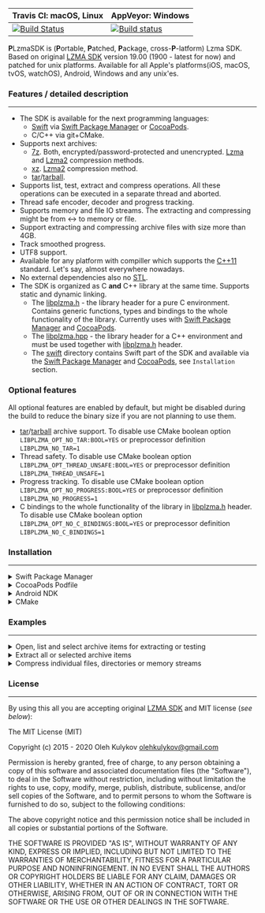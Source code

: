 Travis CI: macOS, Linux | AppVeyor: Windows
----------------------- | -----------------
[![Build Status](https://travis-ci.org/OlehKulykov/PLzmaSDK.svg?branch=master)](https://travis-ci.org/OlehKulykov/PLzmaSDK) | [![Build status](https://ci.appveyor.com/api/projects/status/1mb5w6nlht1ar2p8/branch/master?svg=true)](https://ci.appveyor.com/project/OlehKulykov/plzmasdk/branch/master)


**P**LzmaSDK is (**P**ortable, **P**atched, **P**ackage, cross-**P**-latform) Lzma SDK.
Based on original [LZMA SDK] version 19.00 (1900 - latest for now) and patched for unix platforms.
Available for all Apple's platforms(iOS, macOS, tvOS, watchOS), Android, Windows and any unix'es.


### Features / detailed description
-----------
- The SDK is available for the next programming languages:
  * [Swift](https://swift.org/) via [Swift Package Manager] or [CocoaPods].
  * C/C++ via git+CMake.
- Supports next archives:
  * [7z]. Both, encrypted/password-protected and unencrypted. [Lzma] and [Lzma2] compression methods.
  * [xz]. [Lzma2] compression method.
  * [tar]/[tarball].
- Supports list, test, extract and compress operations. All these operations can be executed in a separate thread and aborted.
- Thread safe encoder, decoder and progress tracking.
- Supports memory and file IO streams. The extracting and compressing might be from <-> to memory or file.
- Support extracting and compressing archive files with size more than 4GB.
- Track smoothed progress.
- UTF8 support.
- Available for any platform with compiller which supports the [C++11] standard. Let's say, almost everywhere nowadays.
- No external dependencies also no [STL].
- The SDK is organized as C **and** C++ library at the same time. Supports static and dynamic linking.
  * The [libplzma.h] - the library header for a pure C environment. Contains generic functions, types and bindings to the whole functionality of the library. Currently uses with [Swift Package Manager] and [CocoaPods].
  * The [libplzma.hpp] - the library header for a C++ environment and must be used together with [libplzma.h] header.
  * The [swift](https://github.com/OlehKulykov/PLzmaSDK/tree/master/swift) directory contains Swift part of the SDK and available via the [Swift Package Manager] and [CocoaPods], see ```Installation``` section.

### Optional features
All optional features are enabled by default, but might be disabled during the build to reduce the binary size if you are not planning to use them.

- [tar]/[tarball] archive support. To disable use CMake boolean option `LIBPLZMA_OPT_NO_TAR:BOOL=YES` or preprocessor definition `LIBPLZMA_NO_TAR=1`
- Thread safety. To disable use CMake boolean option `LIBPLZMA_OPT_THREAD_UNSAFE:BOOL=YES` or preprocessor definition `LIBPLZMA_THREAD_UNSAFE=1`
- Progress tracking. To disable use CMake boolean option `LIBPLZMA_OPT_NO_PROGRESS:BOOL=YES` or preprocessor definition `LIBPLZMA_NO_PROGRESS=1`
- C bindings to the whole functionality of the library in [libplzma.h] header. To disable use CMake boolean option `LIBPLZMA_OPT_NO_C_BINDINGS:BOOL=YES` or preprocessor definition `LIBPLZMA_NO_C_BINDINGS=1`


### Installation
-----------
<details>
<summary>Swift Package Manager</summary>

```swift
.package(url: "https://github.com/OlehKulykov/PLzmaSDK.git", .exact("0.0.4"))
```

</details>
<details>
<summary>CocoaPods Podfile</summary>

```ruby
use_frameworks!
platform :ios, '8.0'

target '<REPLACE_WITH_YOUR_TARGET>' do
    pod 'PLzmaSDK', :inhibit_warnings => true
end
```

</details>
<details>
<summary>Android NDK</summary>
  
```bash
cd <PATH_TO_ANDROID_NDK>/android-ndk-r20/
./ndk-build NDK_PROJECT_PATH=<PATH_TO_PLZMASDK>/PLzmaSDK/android
```

</details>
<details>
<summary>CMake</summary>

<details>
<summary>Unix</summary>
  
```bash
cd PLzmaSDK
mkdir build
cd build
cmake -DCMAKE_BUILD_TYPE=Release ..
make -j4
```
  
</details>
<details>
<summary>Windows</summary>
  
```bash
cd PLzmaSDK
md build
cd build
cmake -DCMAKE_BUILD_TYPE=Release ..
cmake --build . --config Release --parallel 4
```
  
</details>
</details>


### Examples
-----------
<details>
<summary>Open, list and select archive items for extracting or testing</summary> 
  
The process consists of three steps:
1. Create a source input stream for reading archive file content. The input stream might be created with:
   1. The path to an archive file.
   2. The archive's file content in memory.
   3. The custom read/seek callbacks(C/C++ only).
2. Create decoder with source input stream, type of archive and optional delegate.
   1. Optionaly provide the password to open the archive.
3. Select archive items for extracting or testing.
   1. Select all archive items.
   2. Get the number of items, iterate items by index, filter and select items.
  
<details>
<summary>Swift</summary>

```swift
do {
    // 1. Create a source input stream for reading archive file content.
    //  1.1. Create a source input stream with the path to an archive file.
    let archivePath = try Path("path/to/archive")
    let archivePathInStream = try InStream(path: archivePath)

    //  1.2. Create a source input stream with the file content in memory.
    let archiveData = Data(bytesNoCopy: <FILE DATA>, count: <FILE SIZE>, deallocator: .none)
    let archiveDataInStream = try InStream(dataNoCopy: archiveData) // also available Data(dataCopy: Data)

    // 2. Create decoder with source input stream, type of archive and optional delegate.
    let decoder = try Decoder(stream: archiveDataInStream /* archivePathInStream */, fileType: .sevenZ, delegate: self)
    
    //  2.1. Optionaly provide the password to open/list/test/extract the archive items.
    try decoder.setPassword("1234")
    
    let opened = try decoder.open()
    
    // 3. Select archive items for extracting or testing.
    //  3.1. Select all archive items.
    let allArchiveItems = try decoder.items()
    
    //  3.2. Get the number of items, iterate items by index, filter and select items.
    let numberOfArchiveItems = try decoder.count()
    let selectedItemsDuringIteration = try ItemArray(capacity: numberOfArchiveItems)
    for itemIndex in 0..<numberOfArchiveItems {
        let item = try decoder.item(at: itemIndex)
        try selectedItemsDuringIteration.add(item: item)
    }
    ...
} catch let exception as Exception {
    print("Exception: \(exception)")
}
```

</details>
<details>
<summary>C++</summary>

```cpp
try {
    // 1. Create a source input stream for reading archive file content.
    //  1.1. Create a source input stream with the path to an archive file.
    Path archivePath("path/to/archive"); // Path(L"C:\\\\path\\to\\archive");
    auto archivePathInStream = makeSharedInStream(archivePath /* std::move(archivePath) */);
    
    //  1.2. Create a source input stream with the file content in memory.
    auto archiveDataInStream = makeSharedInStream(<FILE DATA>, <FILE SIZE>);
    
    // 2. Create decoder with source input stream, type of archive and provide optional delegate.
    auto decoder = makeSharedDecoder(archiveDataInStream, plzma_file_type_7z);
    decoder->setProgressDelegate(this);
    
    //  2.1. Optionaly provide the password to open/list/test/extract the archive items.
    decoder->setPassword("1234"); // decoder->setPassword(L"1234");
        
    bool opened = decoder->open();
    
    // 3. Select archive items for extracting or testing.
    //  3.1. Select all archive items.
    auto allArchiveItems = decoder->items();

    //  3.2. Get the number of items, iterate items by index, filter and select items.
    size_t numberOfArchiveItems = decoder->count();
    auto selectedItemsDuringIteration = makeShared<ItemArray>(numberOfArchiveItems);
    for (size_t itemIndex = 0; itemIndex < numberOfArchiveItems; itemIndex++) {
        auto item = decoder->itemAt(itemIndex);
        selectedItemsDuringIteration->push(item /* std::move(item) */);
    }
    ...
} catch (const Exception & exception) {
    std::cout << "Exception: " << exception.what() << std::endl;
}
```

</details>
<details>
<summary>C</summary>

```c
// 1. Create a source input stream for reading archive file content.
//  1.1. Create a source input stream with the path to an archive file.
plzma_path archivePath = plzma_path_create_with_utf8_string("path/to/archive"); // plzma_path_create_with_wide_string(L"C:\\\\path\\to\\archive");
plzma_in_stream archivePathInStream = plzma_in_stream_create_with_path(&archivePath); // plzma_in_stream_create_with_pathm(...);
plzma_path_release(&archivePath);
plzma_in_stream_release(&archivePathInStream); // when no longer needed

//  1.2. Create a source input stream with the file content in memory.
plzma_in_stream archiveDataInStream = plzma_in_stream_create_with_memory_copy(<FILE DATA>, <FILE SIZE>); // plzma_in_stream_create_with_memory(...);

// 2. Create decoder with source input stream, type of archive, context for optional delegate and provide optional delegate callback.
plzma_decoder decoder = plzma_decoder_create(&archiveDataInStream, plzma_file_type_7z, plzma_context{ nullptr, nullptr }); // C2059 = { .context = nullptr, .deinitializer = nullptr }
plzma_in_stream_release(&archiveDataInStream); // when no longer needed

plzma_decoder_set_progress_delegate_utf8_callback(&decoder, <UTF8 C CALLBACK>);  // plzma_decoder_set_progress_delegate_wide_callback(...);

//  2.1. Optionaly provide the password to open/list/test/extract the archive items.
plzma_decoder_set_password_utf8_string(&decoder, "1234"); // plzma_decoder_set_password_wide_string(&decoder, L"1234");

bool opened = plzma_decoder_open(&decoder);    

// 3. Select archive items for extracting or testing.
//  3.1. Select all archive items.
plzma_item_array allArchiveItems = plzma_decoder_items(&decoder);

//  3.2. Get the number of items, iterate items by index, filter and select items.
size_t numberOfArchiveItems = plzma_decoder_count(&decoder);
plzma_item_array selectedItemsDuringIteration = plzma_item_array_create(numberOfArchiveItems);
for (size_t itemIndex = 0; itemIndex < numberOfArchiveItems; itemIndex++) {
    plzma_item item = plzma_decoder_item_at(&decoder, itemIndex);
    plzma_item_array_add(&selectedItemsDuringIteration, &item);
    plzma_item_release(&item);
}
...
plzma_item_array_release(&selectedItemsDuringIteration); // when no longer needed 
plzma_item_array_release(&allArchiveItems); // when no longer needed
plzma_decoder_release(&decoder); // when no longer needed
```

</details>
</details>

<details>
<summary>Extract all or selected archive items</summary>
  
Example description
  
<details>
<summary>Swift</summary>

```swift
// Hello swift: Extract all or selected archive items
```

</details>
<details>
<summary>C++</summary>

```cpp
// Hello cpp: Extract all or selected archive items
```

</details>
<details>
<summary>C</summary>

```cpp
// Hello c: Extract all or selected archive items
```

</details>
</details>


<details>
<summary>Compress individual files, directories or memory streams</summary>
  
Example description
  
<details>
<summary>Swift</summary>

```swift
// Hello swift: Compress individual files, directories or memory streams
```

</details>
<details>
<summary>C++</summary>

```cpp
// Hello cpp: Compress individual files, directories or memory streams
```

</details>
<details>
<summary>C</summary>

```cpp
// Hello c: Compress individual files, directories or memory streams
```

</details>
</details>


### License
-----------
By using this all you are accepting original [LZMA SDK] and MIT license (*see below*):

The MIT License (MIT)

Copyright (c) 2015 - 2020 Oleh Kulykov <olehkulykov@gmail.com>

Permission is hereby granted, free of charge, to any person obtaining a copy
of this software and associated documentation files (the "Software"), to deal
in the Software without restriction, including without limitation the rights
to use, copy, modify, merge, publish, distribute, sublicense, and/or sell
copies of the Software, and to permit persons to whom the Software is
furnished to do so, subject to the following conditions:

The above copyright notice and this permission notice shall be included in
all copies or substantial portions of the Software.

THE SOFTWARE IS PROVIDED "AS IS", WITHOUT WARRANTY OF ANY KIND, EXPRESS OR
IMPLIED, INCLUDING BUT NOT LIMITED TO THE WARRANTIES OF MERCHANTABILITY,
FITNESS FOR A PARTICULAR PURPOSE AND NONINFRINGEMENT. IN NO EVENT SHALL THE
AUTHORS OR COPYRIGHT HOLDERS BE LIABLE FOR ANY CLAIM, DAMAGES OR OTHER
LIABILITY, WHETHER IN AN ACTION OF CONTRACT, TORT OR OTHERWISE, ARISING FROM,
OUT OF OR IN CONNECTION WITH THE SOFTWARE OR THE USE OR OTHER DEALINGS IN
THE SOFTWARE.


[LZMA SDK]:http://www.7-zip.org/sdk.html
[7z]:https://www.7-zip.org/7z.html
[LZMA]:https://www.7-zip.org/7z.html
[LZMA2]:https://www.7-zip.org/7z.html
[xz]:https://tukaani.org/xz
[tar]:https://en.wikipedia.org/wiki/Tar_(computing)
[tarball]:https://en.wikipedia.org/wiki/Tar_(computing)
[C++11]:https://en.cppreference.com/w/cpp/11
[STL]:https://en.wikipedia.org/wiki/Standard_Template_Library
[libplzma.h]:https://github.com/OlehKulykov/PLzmaSDK/blob/master/libplzma.h
[libplzma.hpp]:https://github.com/OlehKulykov/PLzmaSDK/blob/master/libplzma.hpp
[Swift Package Manager]:https://swift.org/package-manager
[CocoaPods]:https://cocoapods.org/pods/PLzmaSDK
